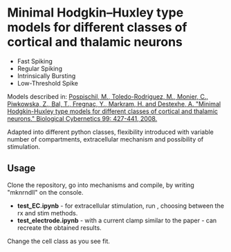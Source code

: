 # Minimal Hodgkin–Huxley type models for different classes of cortical and thalamic neurons

- Fast Spiking 
- Regular Spiking 
- Intrinsically Bursting
- Low-Threshold Spike

Models described in:
[Pospischil, M., Toledo-Rodriguez, M., Monier, C., Piwkowska, Z., Bal, T., Fregnac, Y., Markram, H. and Destexhe, A. "Minimal Hodgkin-Huxley type models for different classes of cortical and thalamic neurons." Biological Cybernetics 99: 427-441, 2008.](https://link.springer.com/article/10.1007/s00422-008-0263-8)

Adapted into different python classes, flexibility introduced with variable number of compartments, extracellular mechanism and possibility of stimulation.

## Usage
Clone the repository, go into mechanisms and compile, by writing "mknrndll" on the console.
* **test_EC.ipynb** - for extracellular stimulation, run , choosing between the rx and stim methods.
* **test_electrode.ipynb** - with a current clamp similar to the paper - can recreate the obtained results.

Change the cell class as you see fit.


